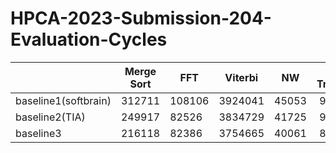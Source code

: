 # HPCA-2023-Submission-204-Evaluation-Cycles

||Merge Sort|FFT|Viterbi|NW|Hough Transform|CRC|ADPCM|SC Decode|LDPC|GEMM|
|----|----|----|----|----|:----:|----|----|:----:|----|----|
|baseline1(softbrain)|312711|108106|3924041|45053|9286029|12670|11046|335836|1400831|381118|
|baseline2(TIA)|249917|82526|3834729|41725|9051058|12383|10495|360258|1309277|413949|
|baseline3|216118|82386|3754665|40061|8835058|10782|8000|288611|1190177|389373|

